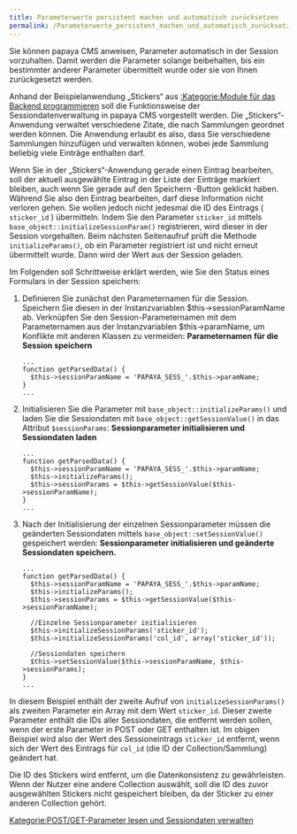```yaml
---
title: Parameterwerte persistent machen und automatisch zurücksetzen
permalink: /Parameterwerte_persistent_machen_und_automatisch_zurücksetzen/
---
```


Sie können papaya CMS anweisen, Parameter automatisch in der Session vorzuhalten. Damit werden die Parameter solange beibehalten, bis ein bestimmter anderer Parameter übermittelt wurde oder sie von Ihnen zurückgesetzt werden.

Anhand der Beispielanwendung „Stickers“ aus [:Kategorie:Module für das Backend programmieren](/:Kategorie:Module_für_das_Backend_programmieren ) soll die Funktionsweise der Sessiondatenverwaltung in papaya CMS vorgestellt werden. Die „Stickers“-Anwendung verwaltet verschiedene Zitate, die nach Sammlungen geordnet werden können. Die Anwendung erlaubt es also, dass Sie verschiedene Sammlungen hinzufügen und verwalten können, wobei jede Sammlung beliebig viele Einträge enthalten darf.

Wenn Sie in der „Stickers“-Anwendung gerade einen Eintrag bearbeiten, soll der aktuell ausgewählte Eintrag in der Liste der Einträge markiert bleiben, auch wenn Sie gerade auf den Speichern -Button geklickt haben. Während Sie also den Eintrag bearbeiten, darf diese Information nicht verloren gehen. Sie wollen jedoch nicht jedesmal die ID des Eintrags ( `sticker_id` ) übermitteln. Indem Sie den Parameter `sticker_id` mittels `base_object::initializeSessionParam()` registrieren, wird dieser in der Session vorgehalten. Beim nächsten Seitenaufruf prüft die Methode `initializeParams()`, ob ein Parameter registriert ist und nicht erneut übermittelt wurde. Dann wird der Wert aus der Session geladen.

Im Folgenden soll Schrittweise erklärt werden, wie Sie den Status eines Formulars in der Session speichern:

1.  Definieren Sie zunächst den Parameternamen für die Session. Speichern Sie diesen in der Instanzvariablen \$this-\>sessionParamName ab. Verknüpfen Sie den Session-Parameternamen mit dem Parameternamen aus der Instanzvariablen \$this-\>paramName, um Konflikte mit anderen Klassen zu vermeiden: **Parameternamen für die Session speichern**
    ~~~~ {.php}
    ...
    function getParsedData() {
      $this->sessionParamName = 'PAPAYA_SESS_'.$this->paramName;
    }
    ...
    ~~~~

2.  Initialisieren Sie die Parameter mit `base_object::initializeParams()` und laden Sie die Sessiondaten mit `base_object::getSessionValue()` in das Attribut `$sessionParams`: **Sessionparameter initialisieren und Sessiondaten laden**
    ~~~~ {.php}
    ...
    function getParsedData() {
      $this->sessionParamName = 'PAPAYA_SESS_'.$this->paramName;
      $this->initializeParams();
      $this->sessionParams = $this->getSessionValue($this->sessionParamName);
    }
    ...
    ~~~~

3.  Nach der Initialisierung der einzelnen Sessionparameter müssen die geänderten Sessiondaten mittels `base_object::setSessionValue()` gespeichert werden: **Sessionparameter initialisieren und geänderte Sessiondaten speichern.**
    ~~~~ {.php}
    ...
    function getParsedData() {
      $this->sessionParamName = 'PAPAYA_SESS_'.$this->paramName;
      $this->initializeParams();
      $this->sessionParams = $this->getSessionValue($this->sessionParamName);

      //Einzelne Sessionparameter initialisieren
      $this->initializeSessionParams('sticker_id');
      $this->initializeSessionParams('col_id', array('sticker_id'));

      //Sessiondaten speichern
      $this->setSessionValue($this->sessionParamName, $this->sessionParams);
    }
    ...
    ~~~~

In diesem Beispiel enthält der zweite Aufruf von `initializeSessionParams()` als zweiten Parameter ein Array mit dem Wert `sticker_id`. Dieser zweite Parameter enthält die IDs aller Sessiondaten, die entfernt werden sollen, wenn der erste Parameter in POST oder GET enthalten ist. Im obigen Beispiel wird also der Wert des Sessioneintrags `sticker_id` entfernt, wenn sich der Wert des Eintrags für `col_id` (die ID der Collection/Sammlung) geändert hat.

Die ID des Stickers wird entfernt, um die Datenkonsistenz zu gewährleisten. Wenn der Nutzer eine andere Collection auswählt, soll die ID des zuvor ausgewählten Stickers nicht gespeichert bleiben, da der Sticker zu einer anderen Collection gehört.

[Kategorie:POST/GET-Parameter lesen und Sessiondaten verwalten](Kategorie:POST/GET-Parameter_lesen_und_Sessiondaten_verwalten )